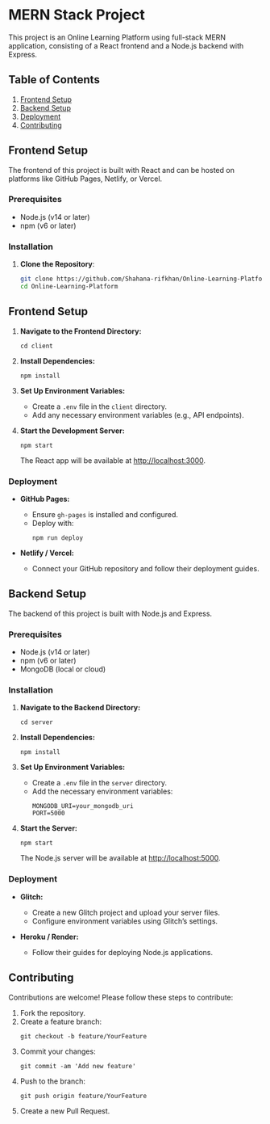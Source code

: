 # MERN Stack Project

This project is an Online Learning Platform using full-stack MERN application, consisting of a React frontend and a Node.js backend with Express.

## Table of Contents
1. [Frontend Setup](#frontend-setup)
2. [Backend Setup](#backend-setup)
3. [Deployment](#deployment)
4. [Contributing](#contributing)

## Frontend Setup

The frontend of this project is built with React and can be hosted on platforms like GitHub Pages, Netlify, or Vercel.

### Prerequisites

- Node.js (v14 or later)
- npm (v6 or later)

### Installation

1. **Clone the Repository**:
   ```bash
   git clone https://github.com/Shahana-rifkhan/Online-Learning-Platform.git
   cd Online-Learning-Platform

## Frontend Setup

1. **Navigate to the Frontend Directory:**
    ``` 
    cd client
    ```

2. **Install Dependencies:**
    ``` 
    npm install
    ```

3. **Set Up Environment Variables:**
    - Create a `.env` file in the `client` directory.
    - Add any necessary environment variables (e.g., API endpoints).

4. **Start the Development Server:**
    ``` 
    npm start
    ```
    The React app will be available at [http://localhost:3000](http://localhost:3000).

### Deployment

- **GitHub Pages:**
  - Ensure `gh-pages` is installed and configured.
  - Deploy with:
    ``` 
    npm run deploy
    ```

- **Netlify / Vercel:**
  - Connect your GitHub repository and follow their deployment guides.

## Backend Setup

The backend of this project is built with Node.js and Express.

### Prerequisites

- Node.js (v14 or later)
- npm (v6 or later)
- MongoDB (local or cloud)

### Installation

1. **Navigate to the Backend Directory:**
    ``` 
    cd server
    ```

2. **Install Dependencies:**
    ``` 
    npm install
    ```

3. **Set Up Environment Variables:**
    - Create a `.env` file in the `server` directory.
    - Add the necessary environment variables:
      ``` 
      MONGODB_URI=your_mongodb_uri
      PORT=5000
      ```

4. **Start the Server:**
    ``` 
    npm start
    ```
    The Node.js server will be available at [http://localhost:5000](http://localhost:5000).

### Deployment

- **Glitch:**
  - Create a new Glitch project and upload your server files.
  - Configure environment variables using Glitch’s settings.

- **Heroku / Render:**
  - Follow their guides for deploying Node.js applications.

## Contributing

Contributions are welcome! Please follow these steps to contribute:

1. Fork the repository.
2. Create a feature branch:
    ``` 
    git checkout -b feature/YourFeature
    ```
3. Commit your changes:
    ``` 
    git commit -am 'Add new feature'
    ```
4. Push to the branch:
    ``` 
    git push origin feature/YourFeature
    ```
5. Create a new Pull Request.
